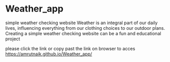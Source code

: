 # Weather_app
simple weather checking website
Weather is an integral part of our daily lives, influencing everything from our clothing choices to our outdoor plans. Creating a simple weather checking website can be a fun and educational project

please click the link or copy past the link on browser to acces 
https://amrutnaik.github.io/Weather_app/

